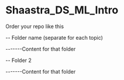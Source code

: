 # Shaastra_DS_ML_Intro

Order your repo like this

-- Folder name (separate for each topic)

-------Content for that folder

-- Folder 2

-------Content for that folder
